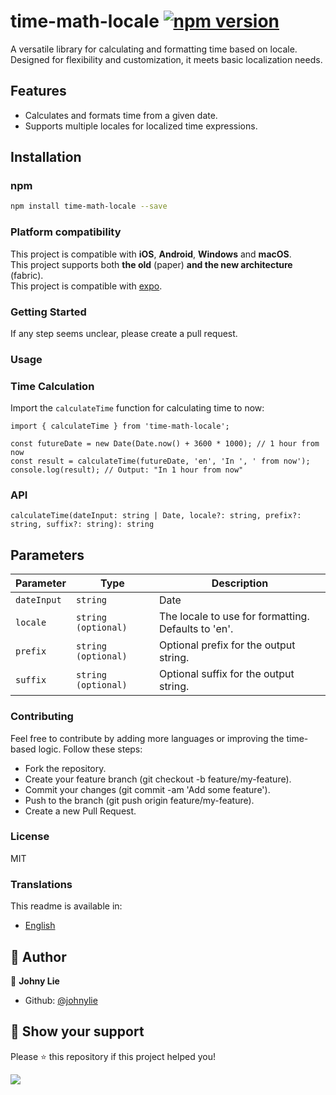 # time-math-locale [![npm version](https://badge.fury.io/js/time-math-locale.svg)](https://badge.fury.io/js/time-math-locale)

A versatile library for calculating and formatting time based on locale. Designed for flexibility and customization, it meets basic localization needs.

## Features

- Calculates and formats time from a given date.
- Supports multiple locales for localized time expressions.

## Installation

### npm

```bash
npm install time-math-locale --save
```

### Platform compatibility

This project is compatible with **iOS**,  **Android**, **Windows** and **macOS**.  
This project supports both **the old** (paper) **and the new architecture** (fabric).  
This project is compatible with [expo](https://docs.expo.dev/).

### Getting Started

If any step seems unclear, please create a pull request.

### Usage

### Time Calculation

Import the `calculateTime` function for calculating time to now:

```tsx
import { calculateTime } from 'time-math-locale';

const futureDate = new Date(Date.now() + 3600 * 1000); // 1 hour from now
const result = calculateTime(futureDate, 'en', 'In ', ' from now');
console.log(result); // Output: "In 1 hour from now"
```

### API

```tsx
calculateTime(dateInput: string | Date, locale?: string, prefix?: string, suffix?: string): string
```

## Parameters

| Parameter   | Type                | Description                                         |
| ----------- | ------------------- | --------------------------------------------------- |
| `dateInput` | `string`            | Date                                                |
| `locale`    | `string (optional)` | The locale to use for formatting. Defaults to 'en'. |
| `prefix`    | `string (optional)` | Optional prefix for the output string.              |
| `suffix`    | `string (optional)` | Optional suffix for the output string.              |

### Contributing

Feel free to contribute by adding more languages or improving the time-based logic. Follow these steps:

- Fork the repository.
- Create your feature branch (git checkout -b feature/my-feature).
- Commit your changes (git commit -am 'Add some feature').
- Push to the branch (git push origin feature/my-feature).
- Create a new Pull Request.

### License

MIT

### Translations

This readme is available in:

- [English](./README.md)

## 📝 Author

👤 **Johny Lie**

- Github: [@johnylie](https://github.com/johnylie)

## 🌱 Show your support

Please ⭐️ this repository if this project helped you!

[![](https://img.shields.io/static/v1?label=Sponsor&message=%E2%9D%A4&logo=GitHub&color=%23fe8e86)](https://github.com/sponsors/johnylie)

